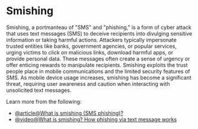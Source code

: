 # Smishing

Smishing, a portmanteau of "SMS" and "phishing," is a form of cyber attack that uses text messages (SMS) to deceive recipients into divulging sensitive information or taking harmful actions. Attackers typically impersonate trusted entities like banks, government agencies, or popular services, urging victims to click on malicious links, download harmful apps, or provide personal data. These messages often create a sense of urgency or offer enticing rewards to manipulate recipients. Smishing exploits the trust people place in mobile communications and the limited security features of SMS. As mobile device usage increases, smishing has become a significant threat, requiring user awareness and caution when interacting with unsolicited text messages.

Learn more from the following:

- [@article@What is smishing (SMS phishing)?](https://www.ibm.com/topics/smishing)
- [@video@What is smishing? How phishing via text message works](https://www.youtube.com/watch?v=ZOZGQeG8avQ)